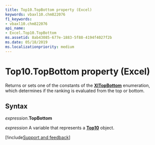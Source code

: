 ```yaml
---
title: Top10.TopBottom property (Excel)
keywords: vbaxl10.chm822076
f1_keywords:
- vbaxl10.chm822076
api_name:
- Excel.Top10.TopBottom
ms.assetid: 8ab43085-677e-1883-5f88-4194f4027f2b
ms.date: 05/18/2019
ms.localizationpriority: medium
---
```



# Top10.TopBottom property (Excel)

Returns or sets one of the constants of the **[XlTopBottom](Excel.XlTopBottom.md)** enumeration, which determines if the ranking is evaluated from the top or bottom.


## Syntax

_expression_.**TopBottom**

_expression_ A variable that represents a **[Top10](Excel.Top10.md)** object.




[!include[Support and feedback](~/includes/feedback-boilerplate.md)]